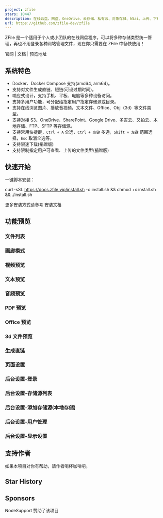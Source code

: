 ```yaml
---
project: zfile
stars: 10447
description: 在线云盘、网盘、OneDrive、云存储、私有云、对象存储、h5ai、上传、下载
url: https://github.com/zfile-dev/zfile
---
```


ZFile 是一个适用于个人或小团队的在线网盘程序，可以将多种存储类型统一管理，再也不用登录各种网站管理文件，现在你只需要在 ZFile 中畅快使用！

官网 | 文档 | 预览地址

系统特色
----

-   Docker、Docker Compose 支持(amd64, arm64)。
-   支持对文件生成直链、短链(可设过期时间)。
-   响应式设计，支持手机、平板、电脑等多种设备访问。
-   支持多用户功能，可分配给指定用户指定存储源或目录。
-   支持在线浏览图片、播放音视频，文本文件、Office、Obj（3d）等文件类型。
-   支持对接 S3、OneDrive、SharePoint、Google Drive、多吉云、又拍云、本地存储、FTP、SFTP 等存储源。
-   支持常用快捷键，`Ctrl + A` 全选，`Ctrl + 左键` 多选，`Shift + 左键` 范围选择，`Esc` 取消全选等。
-   支持限速下载(捐赠版)
-   支持限制指定用户可查看、上传的文件类型(捐赠版)

快速开始
----

一键脚本安装：

curl -sSL https://docs.zfile.vip/install.sh -o install.sh && chmod +x install.sh && ./install.sh

更多安装方式请参考 安装文档

功能预览
----

### 文件列表

### 画廊模式

### 视频预览

### 文本预览

### 音频预览

### PDF 预览

### Office 预览

### 3d 文件预览

### 生成直链

### 页面设置

### 后台设置-登录

### 后台设置-存储源列表

### 后台设置-添加存储源(本地存储)

### 后台设置-用户管理

### 后台设置-显示设置

支持作者
----

如果本项目对你有帮助，请作者喝杯咖啡吧。

Star History
------------

Sponsors
--------

NodeSupport 赞助了该项目
